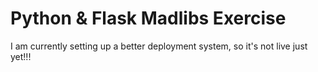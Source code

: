 # Python & Flask Madlibs Exercise
I am currently setting up a better deployment system, so it's not live just yet!!!